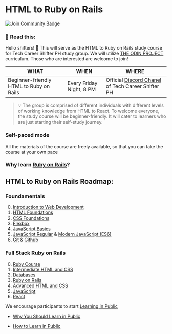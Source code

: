 # HTML to Ruby on Rails


<a href="https://discord.gg/JCXPtA9JUN"><img src="https://img.shields.io/discord/733027681184251937.svg?style=flat&label=Tech%20Career%20Shifter%20PH%20Community%20Discord&color=800080" alt="Join Community Badge"/></a>



### :pushpin: Read this:
Hello shifters! :wave:
This will serve as the HTML to Ruby on Rails study course for Tech Career Shifter PH study group.
We will utilize [THE ODIN PROJECT](https://www.theodinproject.com/) curriculum. Those who are interested are welcome to join!

| WHAT | WHEN | WHERE |
| --------- | ------------- | -------------|
| Beginner-friendly HTML to Ruby on Rails | Every Friday Night, 8 PM | Official [Discord Chanel](https://discord.gg/XDAJgeVPZt) of Tech Career Shifter PH |

> :bulb: The group is comprised of different individuals with different levels of working knowledge from HTML to React.
> To welcome everyone, the study course will be beginner-friendly. It will cater to learners who are just starting their self-study journey.

### Self-paced mode

All the materials of the course are freely available, so that you
can take the course at your own pace

### Why learn [Ruby on Rails](https://medium.com/@rowlandsonbrandon/should-you-learn-ruby-on-rails-in-2021-as-a-jobseeker-6c005ad05f95)?

## HTML to Ruby on Rails Roadmap:

### Foundamentals
0. [Introduction to Web Development](https://www.theodinproject.com/lessons/foundations-introduction-to-web-development)
1. [HTML Foundations](https://www.theodinproject.com/lessons/foundations-introduction-to-html-and-css)
2. [CSS Foundations](https://www.theodinproject.com/lessons/foundations-intro-to-css)
3. [Flexbox](https://www.theodinproject.com/lessons/foundations-introduction-to-flexbox)
4. [JavaScript Basics](https://www.theodinproject.com/lessons/foundations-fundamentals-part-1)
5. [JavaScript Regular](https://scrimba.com/learn/regularexpressions) & [Modern JavaScript (ES6)](https://scrimba.com/learn/es6)
6. [Git](https://www.youtube.com/watch?v=Uszj_k0DGsg) & [Github](https://www.youtube.com/watch?v=vR-y_2zWrIE&list=PLWKjhJtqVAbkFiqHnNaxpOPhh9tSWMXIF)

### Full Stack Ruby on Rails

0. [Ruby Course](https://www.theodinproject.com/paths/full-stack-ruby-on-rails/courses/ruby)
1. [Intermediate HTML and CSS](https://www.theodinproject.com/paths/full-stack-ruby-on-rails/courses/intermediate-html-and-css)
2. [Databases](https://www.theodinproject.com/paths/full-stack-ruby-on-rails/courses/databases)
3. [Ruby on Rails](https://www.theodinproject.com/paths/full-stack-ruby-on-rails/courses/ruby-on-rails)
4. [Advanced HTML and CSS](https://www.theodinproject.com/paths/full-stack-ruby-on-rails/courses/advanced-html-and-css)
5. [JavaScript](https://www.theodinproject.com/paths/full-stack-ruby-on-rails/courses/javascript)
6. [React](https://www.theodinproject.com/paths/full-stack-ruby-on-rails/courses/react)



We encourage participants to start [Learning in Public](https://grow-self.com/learning-in-public/)
- [Why You Should Learn in Public](https://medium.com/my-learning-journal/why-you-should-learn-in-public-4fd3a6239549)

- [How to Learn in Public](https://dev.to/blackgirlbytes/how-to-learn-in-public-1coh)